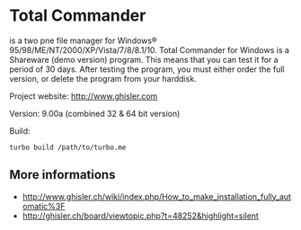 # Total Commander
is a two pne file manager for Windows® 95/98/ME/NT/2000/XP/Vista/7/8/8.1/10. Total Commander for Windows is a Shareware (demo version) program. This means that you can test it for a period of 30 days. After testing the program, you must either order the full version, or delete the program from your harddisk.

Project website: http://www.ghisler.com

Version: 9.00a (combined 32 & 64 bit version)

Build:

```
turbo build /path/to/turbo.me
```

## More informations
- http://www.ghisler.ch/wiki/index.php/How_to_make_installation_fully_automatic%3F
- http://ghisler.ch/board/viewtopic.php?t=48252&highlight=silent